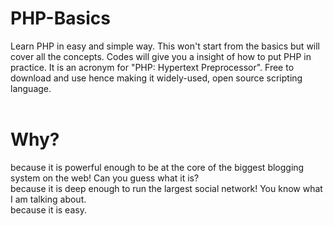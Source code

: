 # PHP-Basics
Learn PHP in easy and simple way. This won't start from the basics but will cover all the concepts. Codes will give you a insight of how to put PHP in practice. It is an acronym for "PHP: Hypertext Preprocessor". Free to download and use hence making it widely-used, open source scripting language.
<br /><br />
# Why?<br />
because it is powerful enough to be at the core of the biggest blogging system on the web! Can you guess what it is?
<br />because it is deep enough to run the largest social network! You know what I am talking about.
<br />because it is easy.
